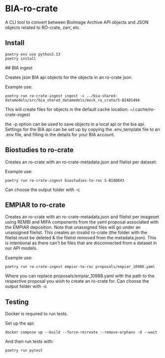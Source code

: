 # BIA-ro-crate
A CLI tool to convert between BioImage Archive API objects and JSON objects related to RO-crate, zarr, etc.


## Install
```
poetry env use python3.13
poetry install
```

## BIA ingest 

Creates json BIA api objects for the objects in an ro-crate json.

Example use:

```
poetry run ro-crate-ingest ingest -c ../bia-shared-datamodels/src/bia_shared_datamodels/mock_ro_crate/S-BIAD1494
```

This will create files for objects in the default cache location: ~/.cache/ro-crate-ingest


the -p option can be used to save objects in a local api or the bia api. Settings for the BIA api can be set up by copying the .env_template file to an .env file, and filling in the details for your BIA account.


## Biostudies to ro-crate

Creates an ro-crate with an ro-crate-metadata.json and filelist per dataset:

Example use:

```
poetry run ro-crate-ingest biostudies-to-roc S-BIAD843
```

Can choose the output folder with -c 


## EMPIAR to ro-crate

Creates an ro-crate with an ro-crate-metadata.json and filelist per imageset using REMBI and MIFA components from the yaml proposal associated with the EMPIAR deposition. 
Note that unassigned files will go under an unassigned filelist. This creates an invalid ro-crate (the folder with the filelist must be deleted & the filelist removed from the metadata.json). This is intentional as there can't be files that are disconnected from a dataset in our API models.

Example use:

```
poetry run ro-crate-ingest empiar-to-roc proposals/empiar_10988.yaml
```

Where you can replace proposals/empiar_10988.yaml with the path to the respective proposal you wish to create an ro-crate for. Can choose the output folder with -c 


## Testing

Docker is required to run tests. 

Set up the api:

    docker compose up --build --force-recreate --remove-orphans -d --wait

And then run tests with:

    poetry run pytest
